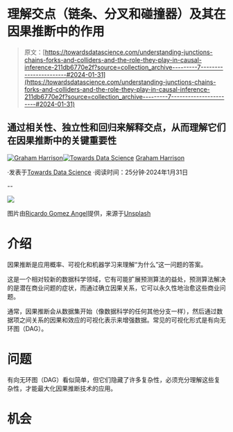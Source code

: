 # 理解交点（链条、分叉和碰撞器）及其在因果推断中的作用

> 原文：[https://towardsdatascience.com/understanding-junctions-chains-forks-and-colliders-and-the-role-they-play-in-causal-inference-211db6770e2f?source=collection_archive---------7-----------------------#2024-01-31](https://towardsdatascience.com/understanding-junctions-chains-forks-and-colliders-and-the-role-they-play-in-causal-inference-211db6770e2f?source=collection_archive---------7-----------------------#2024-01-31)

## 通过相关性、独立性和回归来解释交点，从而理解它们在因果推断中的关键重要性

[](https://grahamharrison-86487.medium.com/?source=post_page---byline--211db6770e2f--------------------------------)[![Graham Harrison](../Images/c6bfe00c6e0cfcdf3bd042c7fdc03554.png)](https://grahamharrison-86487.medium.com/?source=post_page---byline--211db6770e2f--------------------------------)[](https://towardsdatascience.com/?source=post_page---byline--211db6770e2f--------------------------------)[![Towards Data Science](../Images/a6ff2676ffcc0c7aad8aaf1d79379785.png)](https://towardsdatascience.com/?source=post_page---byline--211db6770e2f--------------------------------) [Graham Harrison](https://grahamharrison-86487.medium.com/?source=post_page---byline--211db6770e2f--------------------------------)

·发表于[Towards Data Science](https://towardsdatascience.com/?source=post_page---byline--211db6770e2f--------------------------------) ·阅读时间：25分钟·2024年1月31日

--

![](../Images/aaa98ea140f0391773854c84544eb5cc.png)

图片由[Ricardo Gomez Angel](https://unsplash.com/@rgaleriacom?utm_content=creditCopyText&utm_medium=referral&utm_source=unsplash)提供，来源于[Unsplash](https://unsplash.com/photos/stainless-steel-and-red-industrial-machine-41X6FwTwPh4?utm_content=creditCopyText&utm_medium=referral&utm_source=unsplash)

# 介绍

因果推断是应用概率、可视化和机器学习来理解“为什么”这一问题的答案。

这是一个相对较新的数据科学领域，它有可能扩展预测算法的益处，预测算法解决的是潜在商业问题的症状，而通过确立因果关系，它可以永久性地治愈这些商业问题。

通常，因果推断会从数据集开始（像数据科学的任何其他分支一样），然后通过数据项之间关系的因果和效应的可视化表示来增强数据。常见的可视化形式是有向无环图（DAG）。

# 问题

有向无环图（DAG）看似简单，但它们隐藏了许多复杂性，必须充分理解这些复杂性，才能最大化因果推断技术的应用。

# 机会
